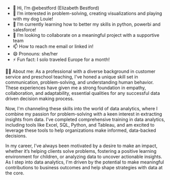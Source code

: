 - 👋 Hi, I’m @ebestford (Elizabeth Bestford)
- 👀 I’m interested in problem-solving, creating visualizations and playing with my dog Louie!
- 🌱 I’m currently learning how to better my skills in python, powerbi and salesforce!
- 💞️ I’m looking to collaborate on a meaningful project with a supportive team
- 📫 How to reach me email or linked in! 
- 😄 Pronouns: she/her
- ⚡ Fun fact: I solo traveled Europe for a month!


🧑‍💻 About me: As a professional with a diverse background in customer service and preschool teaching, I've honed a unique skill set in communication, problem-solving, and understanding human behavior. These experiences have given me a strong foundation in empathy, collaboration, and adaptability, essential qualities for any successful data driven decision making process.

Now, I'm channeling these skills into the world of data analytics, where I combine my passion for problem-solving with a keen interest in extracting insights from data. I’ve completed comprehensive training in data analytics, including tools like Excel, SQL, Python, and Tableau, and am excited to leverage these tools to help organizations make informed, data-backed decisions.

In my career, I’ve always been motivated by a desire to make an impact, whether it’s helping clients solve problems, fostering a positive learning environment for children, or analyzing data to uncover actionable insights. As I step into data analytics, I'm driven by the potential to make meaningful contributions to business outcomes and help shape strategies with data at the core.
